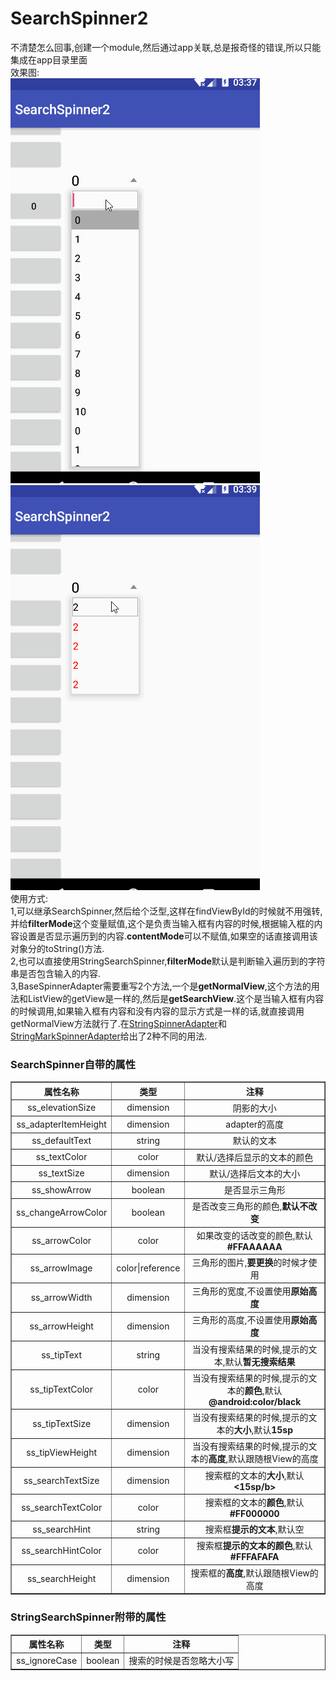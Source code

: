 # SearchSpinner2
不清楚怎么回事,创建一个module,然后通过app关联,总是报奇怪的错误,所以只能集成在app目录里面<br/>
效果图:<br/>
<img src="https://github.com/nanjolnoSat/SearchSpinner2/blob/master/pic1.gif"/><img src="https://github.com/nanjolnoSat/SearchSpinner2/blob/master/pic2.gif"/><br/>
使用方式:<br/>
1,可以继承SearchSpinner<T>,然后给个泛型,这样在findViewById的时候就不用强转,并给<b>filterMode</b>这个变量赋值,这个是负责当输入框有内容的时候,根据输入框的内容设置是否显示遍历到的内容.<b>contentMode</b>可以不赋值,如果空的话直接调用该对象分的toString()方法.<br/>
2,也可以直接使用StringSearchSpinner,<b>filterMode</b>默认是判断输入遍历到的字符串是否包含输入的内容.<br/>
3,BaseSpinnerAdapter需要重写2个方法,一个是<b>getNormalView</b>,这个方法的用法和ListView的getView是一样的,然后是<b>getSearchView</b>.这个是当输入框有内容的时候调用,如果输入框有内容和没有内容的显示方式是一样的话,就直接调用getNormalView方法就行了.在<a href="https://github.com/nanjolnoSat/SearchSpinner2/blob/master/app/src/main/java/com/mishaki/searchspinner2/adapter/StringSpinnerAdapter.kt">StringSpinnerAdapter</a>和<a href="https://github.com/nanjolnoSat/SearchSpinner2/blob/master/app/src/main/java/com/mishaki/searchspinner2/adapter/StringMarkSpinnerAdapter.kt">StringMarkSpinnerAdapter</a>给出了2种不同的用法.
  <h3>SearchSpinner自带的属性</h3>
  <table border="1" cellspacing="0" cellpadding="10px" style="text-align:center;">
<tr>
<th>属性名称</th>
<th>类型</th>
<th>注释</th>
</tr>
<tr>
<td>ss_elevationSize</td>
<td>dimension</td>
<td>阴影的大小</td>
</tr>
<tr>
<td>ss_adapterItemHeight</td>
<td>dimension</td>
<td>adapter的高度</td>
</tr>
<tr>
<td>ss_defaultText</td>
<td>string</td>
<td>默认的文本</td>
</tr>
<tr>
<td>ss_textColor</td>
<td>color</td>
<td>默认/选择后显示的文本的颜色</td>
</tr>
<tr>
<td>ss_textSize</td>
<td>dimension</td>
<td>默认/选择后文本的大小</td>
</td>
<tr>
<td>ss_showArrow</td>
<td>boolean</td>
<td>是否显示三角形</td>
</tr>
<tr>
<td>ss_changeArrowColor</td>
<td>boolean</>
<td>是否改变三角形的颜色,<b>默认不改变</b></td>
</tr>
<tr>
<td>ss_arrowColor</td>
<td>color</>
<td>如果改变的话改变的颜色,默认<b>#FFAAAAAA</b></td>
</tr>
<tr>
<td>ss_arrowImage</td>
<td>color|reference</td>
<td>三角形的图片,<b>要更换</b>的时候才使用</td>
</tr>
<tr>
<td>ss_arrowWidth</td>
<td>dimension</>
<td>三角形的宽度,不设置使用<b>原始高度</b></td>
</tr>
<tr>
<td>ss_arrowHeight</td>
<td>dimension</td>
<td>三角形的高度,不设置使用<b>原始高度</b></td>
</tr>
<tr>
<td>ss_tipText</td>
<td>string</td>
<td>当没有搜索结果的时候,提示的文本,默认<b>暂无搜索结果</b></td>
</tr>
<tr>
<td>ss_tipTextColor</td>
<td>color</td>
<td>当没有搜索结果的时候,提示的文本的<b>颜色</b>,默认<b>@android:color/black</b></td>
</tr>
<tr>
<td>ss_tipTextSize</td>
<td>dimension</td>
<td>当没有搜索结果的时候,提示的文本的<b>大小</b>,默认<b>15sp</b></td>
</tr>
<tr>
<td>ss_tipViewHeight</td>
<td>dimension</td>
<td>当没有搜索结果的时候,提示的文本的<b>高度</b>,默认跟随根View的高度</td>
</tr>
<tr>
<td>ss_searchTextSize</td>
<td>dimension</td>
<td>搜索框的文本的<b>大小</b>,默认<b><15sp/b></td>
</tr>
<tr>
<td>ss_searchTextColor</td>
<td>color</td>
<td>搜索框的文本的<b>颜色</b>,默认<b>#FF000000</b></td>
</tr>
<tr>
<td>ss_searchHint</td>
<td>string</td>
<td>搜索框<b>提示的文本</b>,默认空</td>
</tr>
<tr>
<td>ss_searchHintColor</rd>
<td>color</td>
<td>搜索框<b>提示的文本的颜色</b>,默认<b>#FFFAFAFA</b></td>
</tr>
<tr>
<td>ss_searchHeight</td>
<td>dimension</td>
<td>搜索框的<b>高度</b>,默认跟随根View的高度</td>
</tr>
</table>
<h3>StringSearchSpinner附带的属性</h3>
<table border="1" cellspacing="0" cellpadding="10px" style="text-align:center;">
<tr>
<th>属性名称</th>
<th>类型</th>
<th>注释</th>
</tr>
<tr>
<td>ss_ignoreCase</td>
<td>boolean</td>
<td>搜索的时候是否忽略大小写</td>
</tr>
</table>
